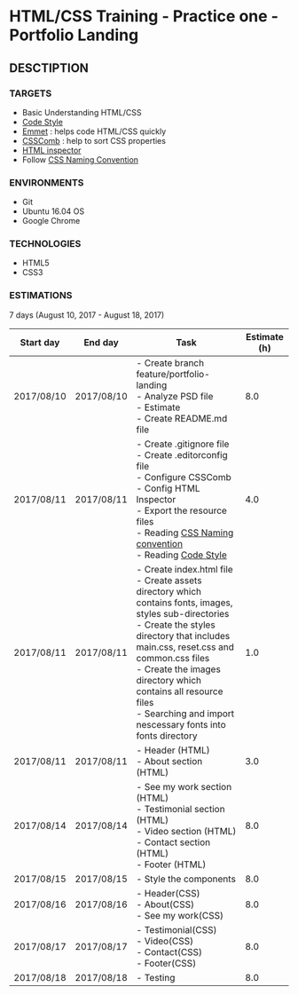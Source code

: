 # HTML/CSS Training - Practice one - Portfolio Landing
## DESCTIPTION
### TARGETS
- Basic Understanding HTML/CSS
- [Code Style](https://google.github.io/styleguide/htmlcssguide.html)
- [Emmet](https://github.com/sergeche/emmet-sublime)​ : ​ helps code HTML/CSS quickly
- [CSSComb](https://github.com/csscomb/sublime-csscomb)​ : help to sort CSS properties
- [HTML inspector](https://github.com/philipwalton/html-inspector)
- Follow [CSS Naming Convention](https://drive.google.com/file/d/0B7etZYEsK6j5SnUxYnoxaGREMUE/view)
### ENVIRONMENTS
- Git
- Ubuntu 16.04 OS
- Google Chrome
### TECHNOLOGIES
- HTML5
- CSS3
### ESTIMATIONS
7 days (August 10, 2017 - August 18, 2017)

| Start day  | End day     |    Task    | Estimate (h) |
| ---------- | ----------- | -------- | ------ |
| 2017/08/10 | 2017/08/10  | - Create branch feature/portfolio-landing<br />   - Analyze PSD file <br />- Estimate <br />- Create README.md file<br /> | 8.0 |
| 2017/08/11 | 2017/08/11 | - Create .gitignore file<br /> - Create .editorconfig file<br/> - Configure CSSComb<br /> - Config HTML Inspector<br /> - Export the resource files<br/> - Reading  [CSS Naming convention](https://drive.google.com/file/d/0B7etZYEsK6j5SnUxYnoxaGREMUE/view) <br/> - Reading [Code Style](https://google.github.io/styleguide/htmlcssguide.html) | 4.0
| 2017/08/11 | 2017/08/11 | - Create index.html file<br />  - Create assets directory which contains fonts, images, styles sub-directories <br /> - Create the styles directory that includes main.css, reset.css and common.css files<br /> - Create the images directory which contains all resource files<br /> - Searching and import nescessary fonts into fonts directory | 1.0
| 2017/08/11 | 2017/08/11 | - Header (HTML)<br /> - About section (HTML) | 3.0
| 2017/08/14 | 2017/08/14 | - See my work section (HTML)<br /> - Testimonial section (HTML)<br /> - Video section (HTML)<br /> - Contact section (HTML) <br /> - Footer (HTML) | 8.0
| 2017/08/15 | 2017/08/15 | - Style the components | 8.0
| 2017/08/16 | 2017/08/16 | - Header(CSS)<br /> - About(CSS)<br /> - See my work(CSS) | 8.0
| 2017/08/17 | 2017/08/17 | - Testimonial(CSS)<br /> - Video(CSS)<br /> - Contact(CSS)<br /> - Footer(CSS) | 8.0
| 2017/08/18 | 2017/08/18 | - Testing | 8.0 



